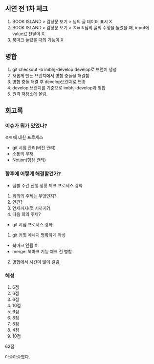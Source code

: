 ## 시연 전 1차 체크

1. BOOK ISLAND > 감상문 보기 > 님의 글 데이터 표시 X
2. BOOK ISLAND > 감상문 보기 > ㅈㅂㅎ님의 글의 수정을 눌렀을 때, input에 value값 전달이 X.
3. 북마크 눌렀을 때의 기능이 X

## 병합

1. git checkout -b imbhj-develop develop로 브랜치 생성
2. 새롭게 만든 브랜치에서 병합 충돌을 해결함.
3. 병합 충돌 해결 후 develop브랜치로 변경
4. develop 브랜치를 기준으로 imbhj-develop과 병합
5. 원격 저장소에 올림.

## 회고록

### 이슈가 뭐가 있었나?

`설계` 에 대한 프로세스

- git 시점 관리(버전 관리)
- 소통의 부재
- Notion(형상 관리)

### 향후에 어떻게 해결할건가?

- 팀별 주간 진행 상황 체크 프로세스 강화

1. 회의의 주제는 무엇인지?
2. 안건?
3. 언제까지(몇 시까지?)
4. 다음 회의 주제?

- git 시점 프로세스 강화

1. git 커밋 메세지 명확하게 작성

- 북마크 안됨 X
- merge: 북마크 기능 체크 전 병합

2. 병합에서 시간이 많이 걸림.

### 혜성

1. 6점
2. 6점
3. 6점
4. 10점
5. 6점
6. 8점
7. 8점
8. 4점
9. 10점

62점

아슬아슬했다.